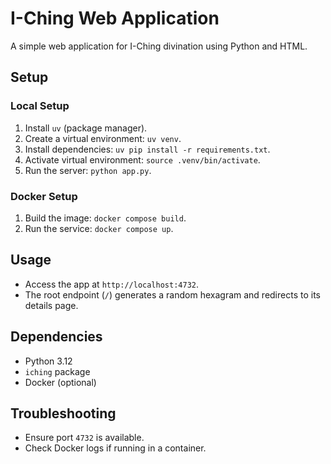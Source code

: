 # I-Ching Web Application

A simple web application for I-Ching divination using Python and HTML.

## Setup

### Local Setup
1. Install `uv` (package manager).
2. Create a virtual environment: `uv venv`.
3. Install dependencies: `uv pip install -r requirements.txt`.
4. Activate virtual environment: `source .venv/bin/activate`.
4. Run the server: `python app.py`.

### Docker Setup
1. Build the image: `docker compose build`.
2. Run the service: `docker compose up`.

## Usage
- Access the app at `http://localhost:4732`.
- The root endpoint (`/`) generates a random hexagram and redirects to its details page.

## Dependencies
- Python 3.12
- `iching` package
- Docker (optional)

## Troubleshooting
- Ensure port `4732` is available.
- Check Docker logs if running in a container.
